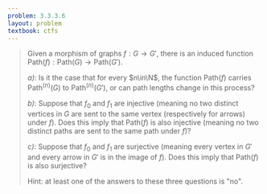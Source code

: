 ```yaml
---
problem: 3.3.3.6
layout: problem
textbook: ctfs
---
```


> Given a morphism of graphs $f: G \to G'$, there is an induced function
> $\text{Path}(f): \text{Path}(G) \to \text{Path}(G')$.
>
> _a)_: Is it the case that for every $n\in\N$, the function $\text{Path}(f)$
> carries $\text{Path}^{(n)}(G)$ to $\text{Path}^{(n)}(G')$, or can path
> lengths change in this process?
>
> _b)_: Suppose that $f_0$ and $f_1$ are injective (meaning no two distinct
> vertices in $G$ are sent to the same vertex (respectively for arrows) under
> $f$). Does this imply that $\text{Path}(f)$ is also injective (meaning no two
> distinct paths are sent to the same path under $f$)?
>
> _c)_: Suppose that $f_0$ and $f_1$ are surjective (meaning every vertex in
> $G'$ and every arrow in $G'$ is in the image of $f$). Does this imply that
> $\text{Path}(f)$ is also surjective? 
>
> Hint: at least one of the answers to these three questions is "no".

